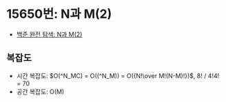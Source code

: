 # 15650번: N과 M(2)
- [백준 완전 탐색: N과 M(2)](https://www.acmicpc.net/problem/15650)

## 복잡도
- 시간 복잡도: $O(^N_MC) = O((^N_M)) = O({N!\over M!(N-M)!})$, 8! / 4!4! = 70
- 공간 복잡도: O(M)